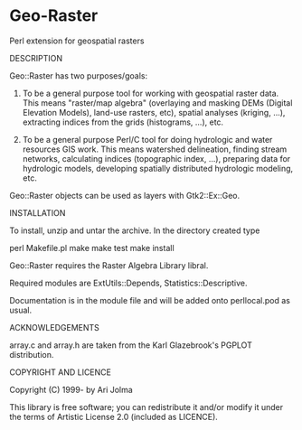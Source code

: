 Geo-Raster
==========

Perl extension for geospatial rasters

DESCRIPTION

Geo::Raster has two purposes/goals:

1) To be a general purpose tool for working with geospatial raster
data. This means "raster/map algebra" (overlaying and masking DEMs
(Digital Elevation Models), land-use rasters, etc), spatial analyses
(kriging, ...), extracting indices from the grids (histograms, ...),
etc.

2) To be a general purpose Perl/C tool for doing hydrologic and water
resources GIS work. This means watershed delineation, finding stream
networks, calculating indices (topographic index, ...), preparing data
for hydrologic models, developing spatially distributed hydrologic
modeling, etc.

Geo::Raster objects can be used as layers with Gtk2::Ex::Geo.

INSTALLATION

To install, unzip and untar the archive. In the directory created type

perl Makefile.pl
make
make test
make install

Geo::Raster requires the Raster Algebra Library libral.

Required modules are ExtUtils::Depends, Statistics::Descriptive.

Documentation is in the module file and will be added onto
perllocal.pod as usual.

ACKNOWLEDGEMENTS

array.c and array.h are taken from the Karl Glazebrook's PGPLOT
distribution.

COPYRIGHT AND LICENCE

Copyright (C) 1999- by Ari Jolma

This library is free software; you can redistribute it and/or modify
it under the terms of Artistic License 2.0 (included as LICENCE).
